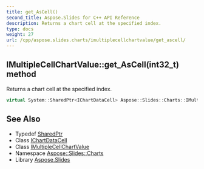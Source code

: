 ```yaml
---
title: get_AsCell()
second_title: Aspose.Slides for C++ API Reference
description: Returns a chart cell at the specified index.
type: docs
weight: 27
url: /cpp/aspose.slides.charts/imultiplecellchartvalue/get_ascell/
---
```

## IMultipleCellChartValue::get_AsCell(int32_t) method


Returns a chart cell at the specified index.

```cpp
virtual System::SharedPtr<IChartDataCell> Aspose::Slides::Charts::IMultipleCellChartValue::get_AsCell(int32_t index)=0
```

## See Also

* Typedef [SharedPtr](../../system/sharedptr/)
* Class [IChartDataCell](../ichartdatacell/)
* Class [IMultipleCellChartValue](./)
* Namespace [Aspose::Slides::Charts](../)
* Library [Aspose.Slides](../../)